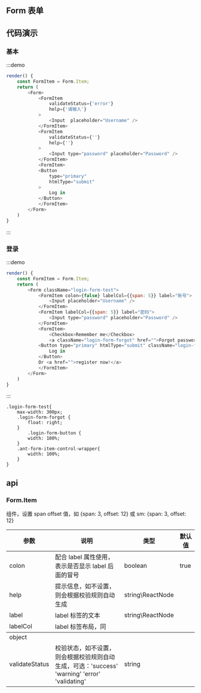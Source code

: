 ## Form 表单

  
## 代码演示

### 基本

:::demo
```js
render() {
    const FormItem = Form.Item;
    return (
        <Form>
            <FormItem
                validateStatus={'error'}
                help={'请输入'}
            >
                <Input  placeholder="Username" />
            </FormItem>
            <FormItem
                validateStatus={''}
                help={''}
            >
                <Input type="password" placeholder="Password" />
            </FormItem>
            <FormItem>
            <Button
                type="primary"
                htmlType="submit"
            >
                Log in
            </Button>
            </FormItem>
        </Form>
    )
}
```
:::



### 登录

:::demo
```js
render() {
    const FormItem = Form.Item;
    return (
        <Form className="login-form-test">
            <FormItem colon={false} labelCol={{span: 5}} label="账号">
                <Input placeholder="Username" />
            </FormItem>
            <FormItem labelCol={{span: 5}} label="密码">
                <Input type="password" placeholder="Password" />
            </FormItem>
            <FormItem>
                <Checkbox>Remember me</Checkbox>
                <a className="login-form-forgot" href="">Forgot password</a>
            <Button type="primary" htmlType="submit" className="login-form-button">
                Log in
            </Button>
            Or <a href="">register now!</a>
            </FormItem>
        </Form>
    )
}
```
:::

```less
.login-form-test{
    max-width: 300px;
    .login-form-forgot {
        float: right;
    }
        .login-form-button {
        width: 100%;
    }
    .ant-form-item-control-wrapper{
        width: 100%;
    }
}
```


## api

### Form.Item
| 参数	|说明	|类型	|默认值 |
|-------|----|-----|-------|
|colon	|配合 label 属性使用，表示是否显示 label 后面的冒号	|boolean	|true|	
|help	|提示信息，如不设置，则会根据校验规则自动生成	|string\ReactNode	| |
|label	|label 标签的文本	|string\ReactNode	| |
|labelCol	|label 标签布局，同 <Col> 组件，设置 span offset 值，如 {span: 3, offset: 12} 或 sm: {span: 3, offset: 12}	|object	| |
|validateStatus	|校验状态，如不设置，则会根据校验规则自动生成，可选：'success' 'warning' 'error' 'validating'	|string	| |